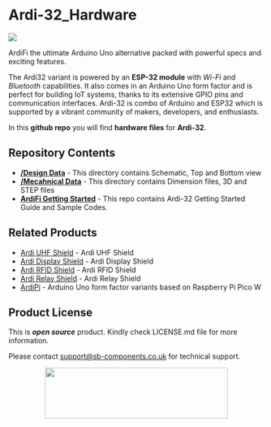 # Ardi-32_Hardware 
<img src="https://cdn.shopify.com/s/files/1/1217/2104/files/ARDI32banner.jpg?v=1688463937">

ArdiFi the ultimate Arduino Uno alternative packed with powerful specs and exciting features.

The Ardi32 variant is powered by an **ESP-32 module** with _Wi-Fi_ and _Bluetooth_ capabilities. It also comes in an Arduino Uno form factor and is perfect for building IoT systems, thanks to its extensive GPIO pins and communication interfaces. Ardi-32 is combo of Arduino and ESP32 which is supported by a vibrant community of makers, developers, and enthusiasts.

In this **github repo** you will find **hardware files** for **Ardi-32**.

## Repository Contents

* [**/Design Data**](https://github.com/sbcshop/ArdiFi_Hardware/tree/main/Design%20Data) - This directory contains Schematic, Top and Bottom view
* [**/Mecahnical Data**](https://github.com/sbcshop/ArdiFi_Hardware/tree/main/Mechanical%20Data) - This directory contains Dimension files, 3D and STEP files
* [**ArdiFi Getting Started**](https://github.com/sbcshop/ArdiFi_Software) - This repo contains Ardi-32 Getting Started Guide and Sample Codes.

## Related Products
   * [Ardi UHF Shield](https://shop.sb-components.co.uk/products/ardi-uhf-shield-for-arduino-uno) - Ardi UHF Shield
   * [Ardi Display Shield](https://shop.sb-components.co.uk/products/ardi-display-shield-for-arduino-uno) - Ardi Display Shield
   * [Ardi RFID Shield](https://shop.sb-components.co.uk/products/ardi-rfid-shield-for-arduino-uno) - Ardi RFID Shield 
   * [Ardi Relay Shield](https://shop.sb-components.co.uk/products/ardi-relay-shield-for-arduino-uno) - Ardi Relay Shield
   * [ArdiPi](https://shop.sb-components.co.uk/collections/latest-collections/products/ardipi-uno-r3-alternative-board-based-on-pico-w) - Arduino Uno form factor variants based on Raspberry Pi Pico W

## Product License

This is ***open source*** product. Kindly check LICENSE.md file for more information.

Please contact support@sb-components.co.uk for technical support.
<p align="center">
  <img width="360" height="100" src="https://cdn.shopify.com/s/files/1/1217/2104/files/Logo_sb_component_3.png?v=1666086771&width=300">
</p>
